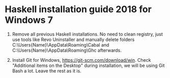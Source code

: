 # Haskell installation guide 2018 for Windows 7

1) Remove all previous Haskell installations. No need to clean registry, just use tools like Revo Uninstaller and manually delete folders C:\Users\{Name}\AppData\Roaming\Cabal and C:\Users\{Name}\AppData\Roaming\Ghc afterwards.

2) Install Git for Windows, https://git-scm.com/download/win. Check "Additional items on the Desktop" during installation, we will be using Git Bash a lot. Leave the rest as it is.
